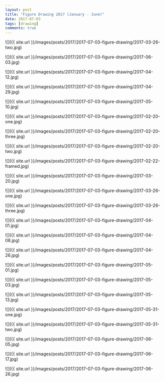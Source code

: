 ```yaml
---
layout: post
title: "Figure Drawing 2017 (January - June)"
date: 2017-07-03
tags: [drawing]
comments: true
---
```

![]({{ site.url }}/images/posts/2017/2017-07-03-figure-drawing/2017-03-26-two.jpg)

![]({{ site.url }}/images/posts/2017/2017-07-03-figure-drawing/2017-06-03.jpg)

![]({{ site.url }}/images/posts/2017/2017-07-03-figure-drawing/2017-04-12.jpg)

![]({{ site.url }}/images/posts/2017/2017-07-03-figure-drawing/2017-04-29.jpg)

![]({{ site.url }}/images/posts/2017/2017-07-03-figure-drawing/2017-05-10.jpg)

![]({{ site.url }}/images/posts/2017/2017-07-03-figure-drawing/2017-02-20-one.jpg)

![]({{ site.url }}/images/posts/2017/2017-07-03-figure-drawing/2017-02-20-three.jpg)

![]({{ site.url }}/images/posts/2017/2017-07-03-figure-drawing/2017-02-20-two.jpg)

![]({{ site.url }}/images/posts/2017/2017-07-03-figure-drawing/2017-02-22-framed.jpg)

![]({{ site.url }}/images/posts/2017/2017-07-03-figure-drawing/2017-03-20.jpg)

![]({{ site.url }}/images/posts/2017/2017-07-03-figure-drawing/2017-03-26-one.jpg)

![]({{ site.url }}/images/posts/2017/2017-07-03-figure-drawing/2017-03-26-three.jpg)

![]({{ site.url }}/images/posts/2017/2017-07-03-figure-drawing/2017-04-01.jpg)

![]({{ site.url }}/images/posts/2017/2017-07-03-figure-drawing/2017-04-08.jpg)

![]({{ site.url }}/images/posts/2017/2017-07-03-figure-drawing/2017-04-26.jpg)

![]({{ site.url }}/images/posts/2017/2017-07-03-figure-drawing/2017-05-01.jpg)

![]({{ site.url }}/images/posts/2017/2017-07-03-figure-drawing/2017-05-03.jpg)

![]({{ site.url }}/images/posts/2017/2017-07-03-figure-drawing/2017-05-13.jpg)

![]({{ site.url }}/images/posts/2017/2017-07-03-figure-drawing/2017-05-31-one.jpg)

![]({{ site.url }}/images/posts/2017/2017-07-03-figure-drawing/2017-05-31-two.jpg)

![]({{ site.url }}/images/posts/2017/2017-07-03-figure-drawing/2017-06-05.jpg)

![]({{ site.url }}/images/posts/2017/2017-07-03-figure-drawing/2017-06-17.jpg)

![]({{ site.url }}/images/posts/2017/2017-07-03-figure-drawing/2017-06-26.jpg)


